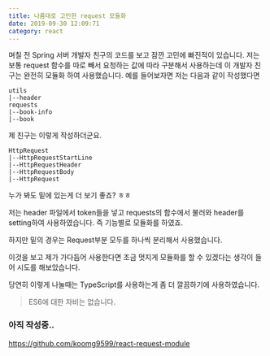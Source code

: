```yaml
---
title: 나름대로 고민한 request 모듈화
date: 2019-09-30 12:09:71
category: react
---
```


며칠 전 Spring 서버 개발자 친구의 코드를 보고 잠깐 고민에 빠진적이 있습니다. 저는 보통 request 함수를 따로 빼서 요청하는 값에 따라 구분해서 사용하는데 이 개발자 친구는 완전히 모듈화 하여 사용했습니다. 예를 들어보자면 저는 다음과 같이 작성했다면

```sheel
utils
|--header
requests
|--book-info
|--book
```

제 친구는 이렇게 작성하더군요.

```shell
HttpRequest
|--HttpRequestStartLine
|--HttpRequestHeader
|--HttpRequestBody
|--HttpRequest
```

누가 봐도 밑에 있는게 더 보기 좋죠? ㅎㅎ

저는 header 파일에서 token들을 넣고 requests의 함수에서 불러와 header를 setting하여 사용하였습니다. 즉 기능별로 모듈화를 하였죠. 

하지만 밑의 경우는 Request부분 모두를 하나씩 분리해서 사용했습니다.

이것을 보고 제가 가다듬어 사용한다면 조금 멋지게 모듈화를 할 수 있겠다는 생각이 들어 시도를 해보았습니다.

당연히 이렇게 나눌때는 TypeScript를 사용하는게 좀 더 깔끔하기에 사용하였습니다.

> ES6에 대한 자비는 없습니다.

### 아직 작성중..

<https://github.com/koomg9599/react-request-module>